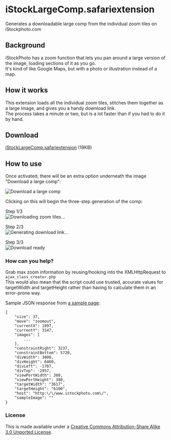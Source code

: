 iStockLargeComp.safariextension
==============================

Generates a downloadable large comp from the individual zoom tiles on iStockphoto.com

## Background

iStockPhoto has a zoom function that lets you pan around a large version of the image, loading sections of it as you go.  
It's kind of like Google Maps, but with a photo or illustration instead of a map. 

## How it works

This extension loads all the individual zoom tiles, stitches them together as a large image, and gives you a handy download link.  
The process takes a minute or two, but is a lot faster than if you had to do it by hand.

## Download

[iStockLargeComp.safariextension](http://www.gingerbeardman.com/safari/iStockLargeComp.safariextz) (19KB)

## How to use
Once activated, there will be an extra option underneath the image "Download a large comp":

![Download a large comp](http://www.gingerbeardman.com/safari/istocklargecomp.png)

Clicking on this will begin the three-step generation of the comp:

Step 1/3  
![Downloading zoom tiles...](http://www.gingerbeardman.com/safari/istocklargecomp-step1.png)

Step 2/3  
![Generating download link...](http://www.gingerbeardman.com/safari/istocklargecomp-step2.png)

Step 3/3  
![Download ready](http://www.gingerbeardman.com/safari/istocklargecomp-step3.png)

### How can you help?

Grab max zoom information by reusing/hooking into the XMLHttpRequest to `ajax_class_creator.php`  
This would also mean that the script could use trusted, accurate values for targetWidth and targetHeight rather than having to calculate them in an error-prone way.

Sample JSON response from [a sample page](http://www.istockphoto.com/stock-illustration-20718384-burj-khalifa.php):

	{
	    "size": 37,
	    "move": "zoomout",
	    "currentX": 1897,
	    "currentY": 3147,
	    "images": [
	        ...
	    ],
	    "constraintRight": 3237,
	    "constraintBottom": 5720,
	    "divWidth": 3800,
	    "divHeight": 6460,
	    "divLeft": -1707,
	    "divTop": -2957,
	    "viewPortWidth": 380,
	    "viewPortHeight": 380,
	    "targetWidth": "3617",
	    "targetHeight": "6100",
	    "host": "http:\/\/www.istockphoto.com\/",
	    "sampleImage": ""
	}

### License
This is made available under a [Creative Commons Attribution-Share Alike 3.0 Unported License](http://creativecommons.org/licenses/by-sa/3.0).